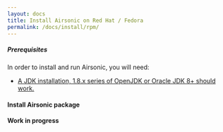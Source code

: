 ```yaml
---
layout: docs
title: Install Airsonic on Red Hat / Fedora
permalink: /docs/install/rpm/
---
```

##### Prerequisites

In order to install and run Airsonic, you will need:
- [A JDK installation, 1.8.x series of OpenJDK or Oracle JDK 8+ should work.](/docs/install/prerequisites)

#### Install Airsonic package

**Work in progress**
